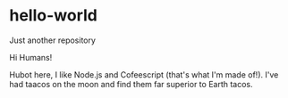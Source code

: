 # hello-world
Just another repository

Hi Humans!

Hubot here, I like Node.js and Cofeescript (that's what I'm made of!).
I've had taacos on the moon and find them far superior to Earth tacos.

